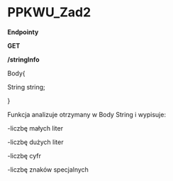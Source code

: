 # PPKWU_Zad2

<b>Endpointy


GET

/stringInfo</b>

Body{

  String string;

}

Funkcja analizuje otrzymany w Body String i wypisuje:

-liczbę małych liter

-liczbę dużych liter

-liczbę cyfr

-liczbę znaków specjalnych
	
